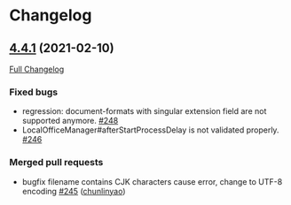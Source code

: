 # Changelog

## [4.4.1](https://github.com/jodconverter/jodconverter/tree/v4.4.1) (2021-02-10)

[Full Changelog](https://github.com/jodconverter/jodconverter/compare/v4.4.0...v4.4.1)

### **Fixed bugs**

- regression: document-formats with singular extension field are not supported
  anymore. [\#248](https://github.com/jodconverter/jodconverter/issues/248)
- LocalOfficeManager\#afterStartProcessDelay is not validated
  properly. [\#246](https://github.com/jodconverter/jodconverter/issues/246)

### **Merged pull requests**

- bugfix filename contains CJK characters cause error, change to UTF-8
  encoding [\#245](https://github.com/jodconverter/jodconverter/pull/245) ([chunlinyao](https://github.com/chunlinyao))
